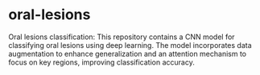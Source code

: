 # oral-lesions
Oral lesions classification: This repository contains a CNN model for classifying oral lesions using deep learning. The model incorporates data augmentation to enhance generalization and an attention mechanism to focus on key regions, improving classification accuracy.
